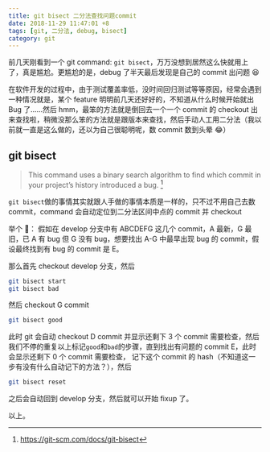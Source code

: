 ```yaml
---
title: git bisect 二分法查找问题commit
date: 2018-11-29 11:47:01 +8
tags: [git, 二分法, debug, bisect]
category: git
---
```


前几天刚看到一个 git command: `git bisect`，万万没想到居然这么快就用上了，真是尴尬。更尴尬的是，debug 了半天最后发现是自己的 commit 出问题 😆

在软件开发的过程中，由于测试覆盖率低，没时间回归测试等等原因，经常会遇到一种情况就是，某个 feature 明明前几天还好好的，不知道从什么时候开始就出 Bug 了……然后 hmm，最笨的方法就是倒回去一个一个 commit 的 checkout 出来查找啦，稍微没那么笨的方法就是跟版本来查找，然后手动人工用二分法（我以前就一直是这么做的，还以为自己很聪明呢，数 commit 数到头晕 😂）

## git bisect

> This command uses a binary search algorithm to find which commit in your project’s history introduced a bug. [^1]

`git bisect`做的事情其实就跟人手做的事情本质是一样的，只不过不用自己去数 commit，command 会自动定位到二分法区间中点的 commit 并 checkout

举个 🌰：
假如在 develop 分支中有 ABCDEFG 这几个 commit，A 最新，G 最旧，已 A 有 bug 但 G 没有 bug，想要找出 A-G 中最早出现 bug 的 commit，假设最终找到有 bug 的 commit 是 E。

那么首先 checkout develop 分支，然后

```bash
git bisect start
git bisect bad
```

然后 checkout G commit

```bash
git bisect good
```

此时 git 会自动 checkout D commit 并显示还剩下 3 个 commit 需要检查，然后我们不停的重复以上标记`good`和`bad`的步骤，直到找出有问题的 commit E，此时会显示还剩下 0 个 commit 需要检查， 记下这个 commit 的 hash（不知道这一步有没有什么自动记下的方法？），然后

```bash
git bisect reset
```

之后会自动回到 develop 分支，然后就可以开始 fixup 了。

以上。

[^1]: https://git-scm.com/docs/git-bisect
